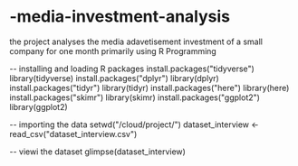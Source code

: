 # -media-investment-analysis
the project analyses the media adavetisement investment of a small company for one month primarily using R Programming  

-- installing and loading R packages
install.packages("tidyverse")
library(tidyverse)
install.packages("dplyr")
library(dplyr)
install.packages("tidyr")
library(tidyr)
install.packages("here")
library(here)
install.packages("skimr")
library(skimr)
install.packages("ggplot2")
library(ggplot2)

-- importing the data
setwd("/cloud/project/")
dataset_interview <- read_csv("dataset_interview.csv")

-- viewi the dataset
glimpse(dataset_interview)
